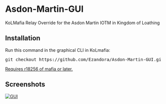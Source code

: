 Asdon-Martin-GUI
=====
KoLMafia Relay Override for the Asdon Martin IOTM in Kingdom of Loathing


Installation
----------------
Run this command in the graphical CLI in KoLmafia:
<pre>
git checkout https://github.com/Ezandora/Asdon-Martin-GUI.git
</pre>
[Requires r18256 of mafia or later.](http://builds.kolmafia.us/job/Kolmafia/lastSuccessfulBuild/)

Screenshots
----------------
[![GUI](https://raw.github.com/Ezandora/Asdon-Martin-GUI/master/images/martin1.png)](https://raw.github.com/Ezandora/Asdon-Martin-GUI/master/images/martin1.png)